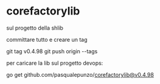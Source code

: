 # corefactorylib

sul progetto della shlib

committare tutto e creare un tag

git tag v0.4.98
git push origin --tags

per caricare la lib sul progetto devops:

go get github.com/pasqualepunzo/corefactorylib@v0.4.98
